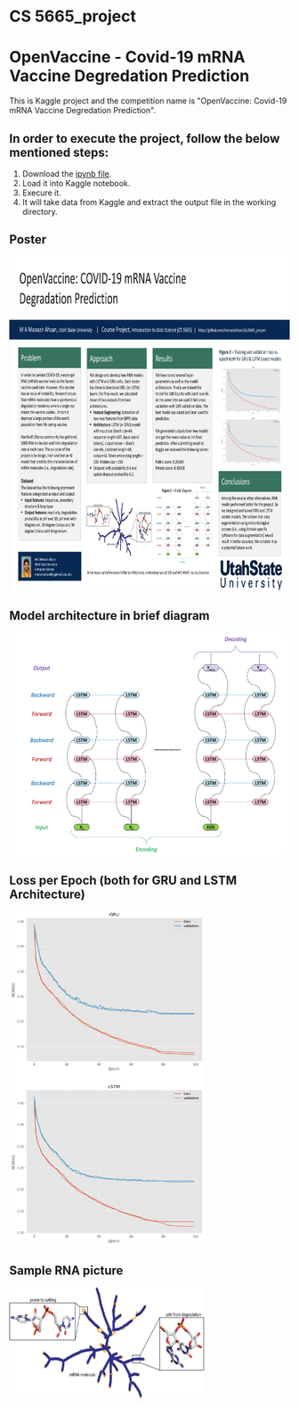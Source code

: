 # CS 5665_project
# OpenVaccine - Covid-19 mRNA Vaccine Degredation Prediction
This is Kaggle project and the competition name is "OpenVaccine: Covid-19 mRNA Vaccine Degredation Prediction".

## In order to execute the project, follow the below mentioned steps:
1. Download the [ipynb file](https://github.com/manazirahsan1/cs5665_project/blob/main/openvaccine-both-gru-lstm-averaging.ipynb).
2. Load it into Kaggle notebook.
3. Execure it.
4. It will take data from Kaggle and extract the output file in the working directory.


## Poster
<img src="https://github.com/manazirahsan1/cs5665_project/blob/main/images/poster.png" alt="Poster" width="800" height="600">

## Model architecture in brief diagram
<img src="https://github.com/manazirahsan1/cs5665_project/blob/main/images/model%20architecture.png" width="500" height="400">

## Loss per Epoch (both for GRU and LSTM Architecture)
<img src="https://github.com/manazirahsan1/cs5665_project/blob/main/images/loss%20per%20epoch%202.png" width="350" height="600">

## Sample RNA picture
<img src="https://github.com/manazirahsan1/cs5665_project/blob/main/images/mRNA.png" width="350" height="200">
